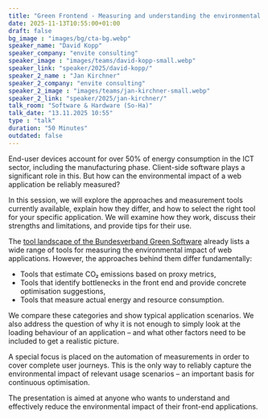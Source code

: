 ```yaml
---
title: "Green Frontend - Measuring and understanding the environmental impact of web applications 🇬🇧"
date: 2025-11-13T10:55:00+01:00
draft: false
bg_image : "images/bg/cta-bg.webp"
speaker_name: "David Kopp"
speaker_company: "envite consulting"
speaker_image : "images/teams/david-kopp-small.webp"
speaker_link: "speaker/2025/david-kopp/"
speaker_2_name : "Jan Kirchner"
speaker_2_company: "envite consulting"
speaker_2_image : "images/teams/jan-kirchner-small.webp"
speaker_2_link: "speaker/2025/jan-kirchner/"
talk_room: "Software & Hardware (So-Ha)"
talk_date: "13.11.2025 10:55"
type : "talk"
duration: "50 Minutes"
outdated: false
---
```


End-user devices account for over 50% of energy consumption in the ICT sector, including the manufacturing phase. Client-side software plays a significant role in this. But how can the environmental impact of a web application be reliably measured?

In this session, we will explore the approaches and measurement tools currently available, explain how they differ, and how to select the right tool for your specific application. We will examine how they work, discuss their strengths and limitations, and provide tips for their use.

The [tool landscape of the Bundesverband Green Software](https://landscape.bundesverband-green-software.de/) already lists a wide range of tools for measuring the environmental impact of web applications. However, the approaches behind them differ fundamentally:

- Tools that estimate CO₂ emissions based on proxy metrics,
- Tools that identify bottlenecks in the front end and provide concrete optimisation suggestions,
- Tools that measure actual energy and resource consumption.

We compare these categories and show typical application scenarios. We also address the question of why it is not enough to simply look at the loading behaviour of an application – and what other factors need to be included to get a realistic picture.

A special focus is placed on the automation of measurements in order to cover complete user journeys. This is the only way to reliably capture the environmental impact of relevant usage scenarios – an important basis for continuous optimisation.

The presentation is aimed at anyone who wants to understand and effectively reduce the environmental impact of their front-end applications.
